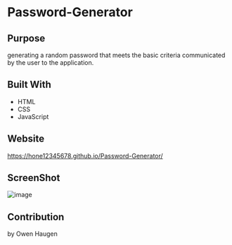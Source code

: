 # Password-Generator

## Purpose
generating a random password that meets the basic criteria communicated by the user to the application.

## Built With
* HTML
* CSS
* JavaScript

## Website
https://hone12345678.github.io/Password-Generator/

## ScreenShot
![image](https://user-images.githubusercontent.com/46331608/141720236-6b9c9be1-2e4f-48cd-a3a6-acbd41effe51.png)


## Contribution
by Owen Haugen
